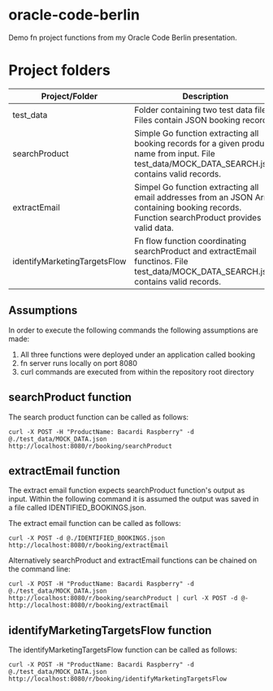 # oracle-code-berlin
Demo fn project functions from my Oracle Code Berlin presentation.

# Project folders
Project/Folder | Description
-------------- | ------------
test_data | Folder containing two test data files. Files contain JSON booking records.
searchProduct | Simple Go function extracting all booking records for a given product name from input. File test_data/MOCK_DATA_SEARCH.json contains valid records.
extractEmail | Simpel Go function extracting all email addresses from an JSON Array containing booking records. Function searchProduct provides valid data.
identifyMarketingTargetsFlow | Fn flow function coordinating searchProduct and extractEmail functinos. File test_data/MOCK_DATA_SEARCH.json contains valid records.

## Assumptions
In order to execute the following commands the following assumptions are made:
1. All three functions were deployed under an application called booking
2. fn server runs locally on port 8080
3. curl commands are executed from within the repository root directory

## searchProduct function
The search product function can be called as follows:

```
curl -X POST -H "ProductName: Bacardi Raspberry" -d @./test_data/MOCK_DATA.json http://localhost:8080/r/booking/searchProduct
```

## extractEmail function
The extract email function expects searchProduct function's output as input. Within the following command it is assumed the output was saved in a file called IDENTIFIED_BOOKINGS.json.

The extract email function can be called as follows:

```
curl -X POST -d @./IDENTIFIED_BOOKINGS.json http://localhost:8080/r/booking/extractEmail
```

Alternatively searchProduct and extractEmail functions can be chained on the command line:

```
curl -X POST -H "ProductName: Bacardi Raspberry" -d @./test_data/MOCK_DATA.json http://localhost:8080/r/booking/searchProduct | curl -X POST -d @- http://localhost:8080/r/booking/extractEmail
```

## identifyMarketingTargetsFlow function
The identifyMarketingTargetsFlow function can be called as follows:

```
curl -X POST -H "ProductName: Bacardi Raspberry" -d @./test_data/MOCK_DATA.json http://localhost:8080/r/booking/identifyMarketingTargetsFlow
```
